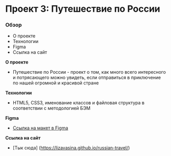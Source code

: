 # Проект 3: Путешествие по России

### Обзор
* О проекте
* Технологии
* Figma
* Ссылка на сайт

**О проекте**
* Путешествие по России - проект о том, как много всего интересного и потрясающего можно увидеть, если отправиться в приключение по нашей огромной и красивой стране

**Технологии**
* HTML5, CSS3, именование классов и файловая структура в соответствии с методологией БЭМ

**Figma**

* [Ссылка на макет в Figma](https://www.figma.com/file/OyRWEjU6wBwRe1hapzQoLx/Sprint-3%3A-Russia-%2F-desktop-%2B-mobile?node-id=28503%3A0)

**Ссылка на сайт**
* [Тык сюда] (https://lizavasina.github.io/russian-travel/)
